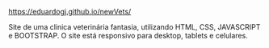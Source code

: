https://eduardogj.github.io/newVets/

Site de uma clinica veterinária fantasia, utilizando HTML, CSS, JAVASCRIPT e BOOTSTRAP. O site está responsivo para desktop, tablets e celulares.


